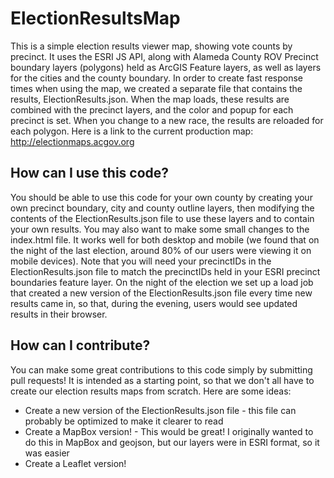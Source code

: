 # ElectionResultsMap
This is a simple election results viewer map, showing vote counts by precinct.
It uses the ESRI JS API, along with Alameda County ROV Precinct boundary layers (polygons) held as ArcGIS Feature layers, as well as layers for the cities and the county boundary.
In order to create fast response times when using the map, we created a separate file that contains the results, ElectionResults.json. When the map loads, these results are combined with the precinct layers, and the color and popup for each precinct is set. 
When you change to a new race, the results are reloaded for each polygon.
Here is a link to the current production map:
http://electionmaps.acgov.org
## How can I use this code?
You should be able to use this code for your own county by creating your own precinct boundary, city and county outline layers, then modifying the contents of the ElectionResults.json file to use these layers and to contain your own results. You may also want to make some small changes to the index.html file. It works well for both desktop and mobile (we found that on the night of the last election, around 80% of our users were viewing it on mobile devices). Note that you will need your precinctIDs in the ElectionResults.json file to match the precinctIDs held in your ESRI precinct boundaries feature layer. On the night of the election we set up a load job that created a new version of the ElectionResults.json file every time new results came in, so that, during the evening, users would see updated results in their browser.
## How can I contribute?
You can make some great contributions to this code simply by submitting pull requests! It is intended as a starting point, so that we don't all have to create our election results maps from scratch. Here are some ideas:
* Create a new version of the ElectionResults.json file - this file can probably be optimized to make it clearer to read
* Create a MapBox version! - This would be great! I originally wanted to do this in MapBox and geojson, but our layers were in ESRI format, so it was easier
* Create a Leaflet version!
